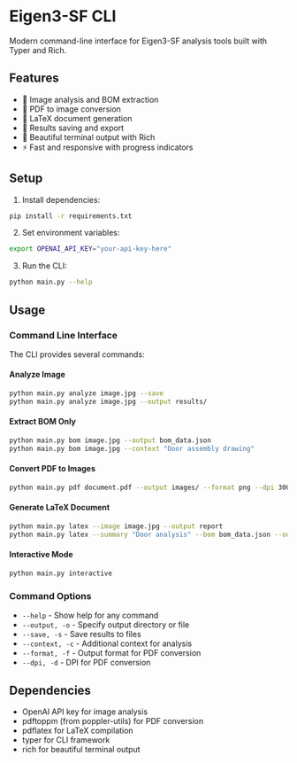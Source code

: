 # Eigen3-SF CLI

Modern command-line interface for Eigen3-SF analysis tools built with Typer and Rich.

## Features

- 📸 Image analysis and BOM extraction
- 📄 PDF to image conversion  
- 📝 LaTeX document generation
- 💾 Results saving and export
- 🎨 Beautiful terminal output with Rich
- ⚡ Fast and responsive with progress indicators

## Setup

1. Install dependencies:
```bash
pip install -r requirements.txt
```

2. Set environment variables:
```bash
export OPENAI_API_KEY="your-api-key-here"
```

3. Run the CLI:
```bash
python main.py --help
```

## Usage

### Command Line Interface

The CLI provides several commands:

#### Analyze Image
```bash
python main.py analyze image.jpg --save
python main.py analyze image.jpg --output results/
```

#### Extract BOM Only
```bash
python main.py bom image.jpg --output bom_data.json
python main.py bom image.jpg --context "Door assembly drawing"
```

#### Convert PDF to Images
```bash
python main.py pdf document.pdf --output images/ --format png --dpi 300
```

#### Generate LaTeX Document
```bash
python main.py latex --image image.jpg --output report
python main.py latex --summary "Door analysis" --bom bom_data.json --output report
```

#### Interactive Mode
```bash
python main.py interactive
```

### Command Options

- `--help` - Show help for any command
- `--output, -o` - Specify output directory or file
- `--save, -s` - Save results to files
- `--context, -c` - Additional context for analysis
- `--format, -f` - Output format for PDF conversion
- `--dpi, -d` - DPI for PDF conversion

## Dependencies

- OpenAI API key for image analysis
- pdftoppm (from poppler-utils) for PDF conversion
- pdflatex for LaTeX compilation
- typer for CLI framework
- rich for beautiful terminal output
